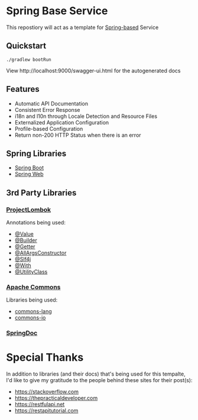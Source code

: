 # Spring Base Service

This repostiory will act as a template for [Spring-based](https://spring.io/) Service

## Quickstart

`./gradlew bootRun`

View http://localhost:9000/swagger-ui.html for the autogenerated docs

## Features

- Automatic API Documentation
- Consistent Error Response
- i18n and l10n through Locale Detection and Resource Files
- Externalized Application Configuration
- Profile-based Configuration
- Return non-200 HTTP Status when there is an error

## Spring Libraries

- [Spring Boot](https://spring.io/projects/spring-boot)
- [Spring Web](https://spring.io/guides/gs/spring-boot/)

## 3rd Party Libraries

### [ProjectLombok](https://projectlombok.org/)

Annotations being used:

- [@Value](https://projectlombok.org/features/Value)
- [@Builder](https://projectlombok.org/features/Builder)
- [@Getter](https://projectlombok.org/features/GetterSetter)
- [@AllArgsConstructor](https://projectlombok.org/features/constructor)
- [@Slf4j](https://projectlombok.org/features/log)
- [@With](https://projectlombok.org/features/With)
- [@UtilityClass](https://projectlombok.org/features/experimental/UtilityClass)

### [Apache Commons](https://commons.apache.org/)

Libraries being used:

- [commons-lang](https://commons.apache.org/proper/commons-lang/)
- [commons-io](https://commons.apache.org/proper/commons-io/)

### [SpringDoc](https://springdoc.org/)

# Special Thanks

In addition to libraries (and their docs) that's being used for this tempalte, I'd like to give my gratitude to the people behind these sites for their post(s):

- https://stackoverflow.com
- https://thepracticaldeveloper.com
- https://restfulapi.net
- https://restapitutorial.com
